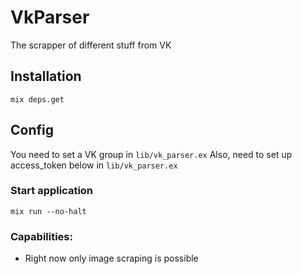 # VkParser

The scrapper of different stuff from VK

## Installation

`mix deps.get`

## Config
You need to set a VK group in `lib/vk_parser.ex`
Also, need to set up access_token below in `lib/vk_parser.ex`

### Start application
`mix run --no-halt`


### Capabilities:
* Right now only image scraping is possible

